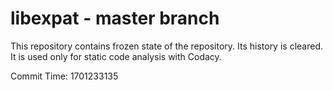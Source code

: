 # libexpat - master branch

This repository contains frozen state of the repository.
Its history is cleared. It is used only for static code
analysis with Codacy.

Commit Time: 1701233135